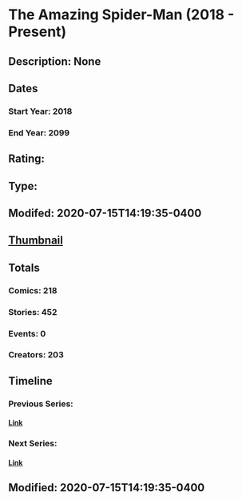 # The Amazing Spider-Man (2018 - Present)
## Description: None
## Dates
### Start Year: 2018
### End Year: 2099
## Rating: 
## Type: 
## Modifed: 2020-07-15T14:19:35-0400
## [Thumbnail](http://i.annihil.us/u/prod/marvel/i/mg/2/03/5b4369263b124.jpg)
## Totals
### Comics: 218
### Stories: 452
### Events: 0
### Creators: 203
## Timeline
### Previous Series: 
#### [Link]()
### Next Series: 
#### [Link]()
## Modified: 2020-07-15T14:19:35-0400